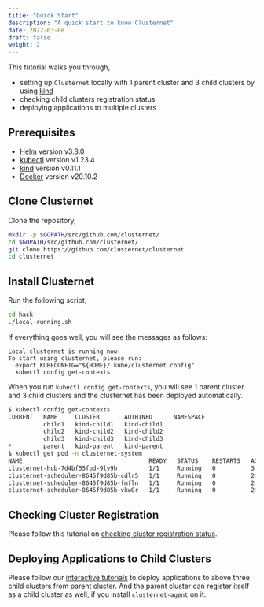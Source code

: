 ```yaml
---
title: "Quick Start"
description: "A quick start to know Clusternet"
date: 2022-03-08
draft: false
weight: 2
---
```


This tutorial walks you through,

- setting up `Clusternet` locally with 1 parent cluster and 3 child clusters by using
  [kind](https://kind.sigs.k8s.io/)
- checking child clusters registration status
- deploying applications to multiple clusters

## Prerequisites

- [Helm](https://helm.sh/) version v3.8.0
- [kubectl](https://kubernetes.io/docs/tasks/tools/install-kubectl/) version v1.23.4
- [kind](https://kind.sigs.k8s.io/) version v0.11.1
- [Docker](https://docs.docker.com/) version v20.10.2

## Clone Clusternet

Clone the repository,

```bash
mkdir -p $GOPATH/src/github.com/clusternet/
cd $GOPATH/src/github.com/clusternet/
git clone https://github.com/clusternet/clusternet
cd clusternet
```

## Install Clusternet

Run the following script,

```bash
cd hack
./local-running.sh
```

If everything goes well, you will see the messages as follows:

```
Local clusternet is running now.
To start using clusternet, please run:
  export KUBECONFIG="${HOME}/.kube/clusternet.config"
  kubectl config get-contexts
```

When you run `kubectl config get-contexts`, you will see 1 parent cluster and 3 child clusters and the clusternet has
been deployed automatically.

```bash
$ kubectl config get-contexts
CURRENT   NAME     CLUSTER       AUTHINFO      NAMESPACE
          child1   kind-child1   kind-child1   
          child2   kind-child2   kind-child2   
          child3   kind-child3   kind-child3   
*         parent   kind-parent   kind-parent
$ kubectl get pod -n clusternet-system
NAME                                    READY   STATUS    RESTARTS   AGE
clusternet-hub-7d4bf55fbd-9lv9h         1/1     Running   0          3m2s
clusternet-scheduler-8645f9d85b-cdlr5   1/1     Running   0          2m59s
clusternet-scheduler-8645f9d85b-fmfln   1/1     Running   0          2m59s
clusternet-scheduler-8645f9d85b-vkw8r   1/1     Running   0          2m59s
```

## Checking Cluster Registration

Please follow this tutorial
on [checking cluster registration status](/docs/tutorials/cluster-management/checking-cluster-registration/).

## Deploying Applications to Child Clusters

Please follow our [interactive tutorials](/docs/tutorials/multi-cluster-apps/) to deploy applications to above three
child clusters from parent cluster. And the parent cluster can register itself as a child cluster as well, if you
install `clusternet-agent` on it.
